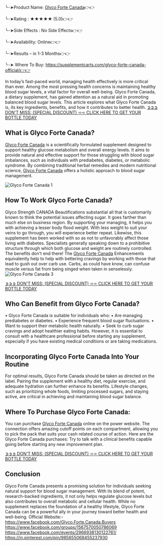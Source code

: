 ╰┈➤Product Name: [Glyco Forte Canada](https://www.facebook.com/Glyco.Forte.Canada.Buyers)👉👉

╰┈➤Rating : ★★★★★ (5.0)👉👉

╰┈➤Side Effects : No Side Effects👉👉

╰┈➤Availability: Online👉👉

╰┈➤Results – in 1-3 Months👉👉

╰┈➤ Where To Buy:  https://supplementcarts.com/glyco-forte-canada-official/👉👉 

In today’s fast-paced world, managing health effectively is more critical than ever. Among the most pressing health concerns is maintaining healthy blood sugar levels, a vital factor for overall well-being. Glyco Forte Canada, a dietary supplement, has gained attention as a natural aid in promoting balanced blood sugar levels. This article explores what Glyco Forte Canada is, its key ingredients, benefits, and how it contributes to better health.
[➲➲➲ DON'T MISS: (SPECIAL DISCOUNT) ➾➾ CLICK HERE TO GET YOUR BOTTLE TODAY](https://supplementcarts.com/glyco-forte-canada-official/)

## What is Glyco Forte Canada?

[Glyco Forte Canada](https://www.facebook.com/Glyco.Forte.Canada.Buyers) is a scientifically formulated supplement designed to support healthy glucose metabolism and overall energy levels. It aims to provide natural and effective support for those struggling with blood sugar imbalances, such as individuals with prediabetes, diabetes, or metabolic syndrome. By combining traditional herbal remedies and modern nutritional science, [Glyco Forte Canada](https://healthquerys.com/glyco-forte-ca/) offers a holistic approach to blood sugar management.

![Glyco Forte Canada 1](https://github.com/user-attachments/assets/8b6ede35-ff5f-4a81-9c82-9df519494071)


## How To Work Glyco Forte Canada?

Glyco Strength CANADA Beautifications substantial all that is customarily known to think the potential issues affecting sugar. It goes farther than much else on business region. By supporting your managing, it helps you with achieving a lesser body flood weight. With less weight to suit your veins to go through, you will experience better repeat. Likewise, this supplement has been worked with so as not to unfavorably affect those living with diabetes. Specialists generally speaking down to a prohibitive structure through which both glucose and weight are routinely controlled. The benefits don't end there! The [Glyco Forte Canada](https://www.facebook.com/Glyco.Forte.Canada.Buyers) Enhancements equivalently help to help with bettering cravings by working with those that lead to gush out over carb use. Carbs, as could have know, can confuse muscle versus fat from being singed when taken in senselessly.
![Glyco Forte Canada 3](https://github.com/user-attachments/assets/91074fc5-eec9-4f13-8893-6269e5312240)


[➲➲➲ DON'T MISS: (SPECIAL DISCOUNT) ➾➾ CLICK HERE TO GET YOUR BOTTLE TODAY](https://supplementcarts.com/glyco-forte-canada-official/)


## Who Can Benefit from Glyco Forte Canada?

•	Glyco Forte Canada is suitable for individuals who:
•	Are managing prediabetes or diabetes.
•	Experience frequent blood sugar fluctuations.
•	Want to support their metabolic health naturally.
•	Seek to curb sugar cravings and adopt healthier eating habits.
However, it is essential to consult with a healthcare professional before starting any supplement, especially if you have existing medical conditions or are taking medications.

## Incorporating Glyco Forte Canada Into Your Routine

For optimal results, Glyco Forte Canada should be taken as directed on the label. Pairing the supplement with a healthy diet, regular exercise, and adequate hydration can further enhance its benefits. Lifestyle changes, such as prioritizing whole foods, limiting processed sugars, and staying active, are critical in achieving and maintaining blood sugar balance.

## Where To Purchase Glyco Forte Canada:

You can purchase [Glyco Forte Canada](https://www.facebook.com/Glyco.Forte.Canada.Buyers) online on the power website. The connection offers amazing cutoff points on each compartment, allowing you to pick the pack that suits your cash related course of action. Here are the Glyco Forte Canada purchases: Try to talk with a clinical benefits capable going before starting any new improvement plan.

[➲➲➲ DON'T MISS: (SPECIAL DISCOUNT) ➾➾ CLICK HERE TO GET YOUR BOTTLE TODAY](https://supplementcarts.com/glyco-forte-canada-official/)


## Conclusion

Glyco Forte Canada presents a promising solution for individuals seeking natural support for blood sugar management. With its blend of potent, research-backed ingredients, it not only helps regulate glucose levels but also contributes to overall metabolic and cellular health. While no supplement replaces the foundation of a healthy lifestyle, Glyco Forte Canada can be a powerful ally in your journey toward better health and well-being.
Official Website:- https://www.facebook.com/Glyco.Forte.Canada.Buyers
https://www.facebook.com/groups/1567570050786069
https://www.facebook.com/events/2966938130122761/
https://in.pinterest.com/pin/985655068455237930
